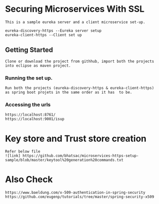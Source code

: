 # Securing Microservices With SSL
	This is a sample eureka server and a client microservice set-up.

	eureka-discovery-https --Eureka server setup
	eureka-client-https --Client set up

## Getting Started
	Clone or download the project from githhub, import both the projects into eclipse as maven project.

### Running the set up.
	Run both the projects (eureka-discovery-https & eureka-client-https) as spring boot projets in the same order as it has  to be.
### Accessing the urls
	https://localhost:8761/
	https://localhost:9001/isup


# Key store and Trust store creation
	Refer below file
	![link] https://github.com/bhatsac/microservices-https-setup-sample/blob/master/keytool%20generation%20commands.txt
	
	
# Also Check
	https://www.baeldung.com/x-509-authentication-in-spring-security
	https://github.com/eugenp/tutorials/tree/master/spring-security-x509
	
